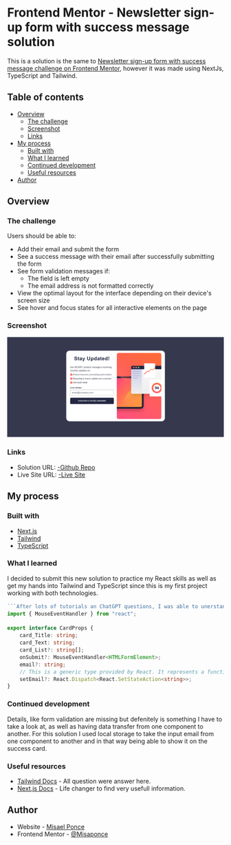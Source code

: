 # Frontend Mentor - Newsletter sign-up form with success message solution

This is a solution is the same to [Newsletter sign-up form with success message challenge on Frontend Mentor](https://github.com/Misaponce/Newsletter-sign-up-form-frontend-mentor), however it was made using NextJs, TypeScript and Tailwind. 

## Table of contents

- [Overview](#overview)
  - [The challenge](#the-challenge)
  - [Screenshot](#screenshot)
  - [Links](#links)
- [My process](#my-process)
  - [Built with](#built-with)
  - [What I learned](#what-i-learned)
  - [Continued development](#continued-development)
  - [Useful resources](#useful-resources)
- [Author](#author)

## Overview

### The challenge

Users should be able to:

- Add their email and submit the form
- See a success message with their email after successfully submitting the form
- See form validation messages if:
  - The field is left empty
  - The email address is not formatted correctly
- View the optimal layout for the interface depending on their device's screen size
- See hover and focus states for all interactive elements on the page

### Screenshot

![](./assets//screenshots/screenshot.png)


### Links

- Solution URL: [-Github Repo](https://github.com/Misaponce/Newsletter-sign-up-form-frontend-mentor)
- Live Site URL: [-Live Site](https://misaponce.github.io/Newsletter-sign-up-form-frontend-mentor/)

## My process

### Built with

- [Next.js](https://nextjs.org/)
- [Tailwind](https://tailwindcss.com/)
- [TypeScript](https://www.typescriptlang.org/)

### What I learned

I decided to submit this new solution to practice my React skills as well as get my hands into Tailwind and TypeScript since this is my first project working with both technologies.


```ts
```After lots of tutorials an ChatGPT questions, I was able to unerstand the usage of an Interface in TypeScript and here is an example.```
import { MouseEventHandler } from "react";

export interface CardProps {
    card_Title: string;
    card_Text: string;
    card_List?: string[];
    onSubmit?: MouseEventHandler<HTMLFormElement>;
    email?: string;
    // This is a generic type provided by React. It represents a function that can be used to update the state of a React component.
    setEmail?: React.Dispatch<React.SetStateAction<string>>;
}
```

### Continued development

Details, like form validation are missing but defenitely is something I have to take a look at, as well as having data transfer from one component to another. For this solution I used local storage to take the input email from one component to another and in that way being able to show it on the success card.

### Useful resources

- [Tailwind Docs](https://tailwindcss.com/docs/installation) - All question were answer here.
- [Next.js Docs](https://www.w3schools.com/) - Life changer to find very usefull information.


## Author

- Website - [Misael Ponce](https://portofolio-misaponce.vercel.app/)
- Frontend Mentor - [@Misaponce](https://www.frontendmentor.io/profile/Misaponce)

